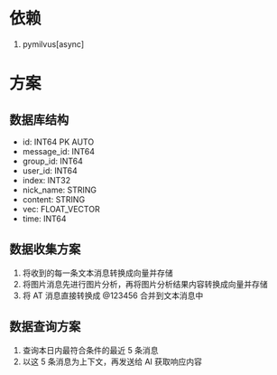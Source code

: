 # 依赖

1. pymilvus[async]


# 方案

## 数据库结构

* id: INT64 PK AUTO
* message_id: INT64
* group_id: INT64
* user_id: INT64
* index: INT32
* nick_name: STRING
* content: STRING
* vec: FLOAT_VECTOR
* time: INT64

## 数据收集方案

1. 将收到的每一条文本消息转换成向量并存储
2. 将图片消息先进行图片分析，再将图片分析结果内容转换成向量并存储
3. 将 AT 消息直接转换成 @123456 合并到文本消息中

## 数据查询方案

1. 查询本日内最符合条件的最近 5 条消息
2. 以这 5 条消息为上下文，再发送给 AI 获取响应内容